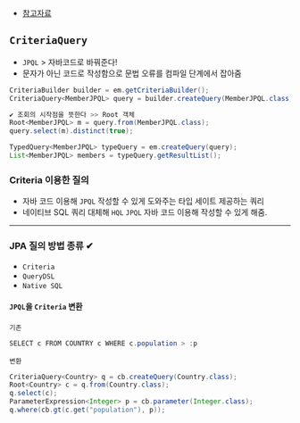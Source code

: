 - [참고자료](https://happygrammer.tistory.com/149)
## `CriteriaQuery`
- `JPQL` > 자바코드로 바꿔준다!
- 문자가 아닌 코드로 작성함으로 문법 오류를 컴파일 단계에서 잡아줌

```java
CriteriaBuilder builder = em.getCriteriaBuilder();
CriteriaQuery<MemberJPQL> query = builder.createQuery(MemberJPQL.class);

✔ 조회의 시작점을 뜻한다 >> Root 객체
Root<MemberJPQL> m = query.from(MemberJPQL.class);
query.select(m).distinct(true); 

TypedQuery<MemberJPQL> typeQuery = em.createQuery(query);
List<MemberJPQL> members = typeQuery.getResultList();
```

### Criteria 이용한 질의
- 자바 코드 이용해 `JPQL` 작성할 수 있게 도와주는 타입 세이트 제공하는 쿼리
- 네이티브 SQL 쿼리 대체해 `HQL` `JPQL` 자바 코드 이용해 작성할 수 있게 해줌. 

--- 
### JPA 질의 방법 종류 ✔ 
- `Criteria`
- `QueryDSL`
- `Native SQL`

#### `JPQL`을 `Criteria` 변환
`기존`
```java
SELECT c FROM COUNTRY c WHERE c.population > :p
```


`변환`
```java
CriteriaQuery<Country> q = cb.createQuery(Country.class);
Root<Country> c = q.from(Country.class);
q.select(c);
ParameterExpression<Integer> p = cb.parameter(Integer.class);
q.where(cb.gt(c.get("population"), p));
```
